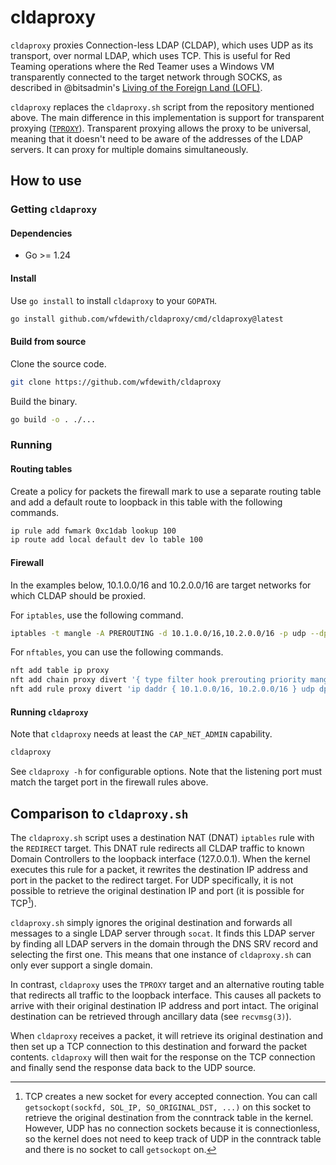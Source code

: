 # cldaproxy

`cldaproxy` proxies Connection-less LDAP (CLDAP), which uses UDP as its
transport, over normal LDAP, which uses TCP. This is useful for Red Teaming
operations where the Red Teamer uses a Windows VM transparently connected to the
target network through SOCKS, as described in @bitsadmin's
[Living of the Foreign Land (LOFL)](https://github.com/bitsadmin/lofl).

`cldaproxy` replaces the `cldaproxy.sh` script from the repository mentioned
above. The main difference in this implementation is support for transparent
proxying ([`TPROXY`](https://www.kernel.org/doc/html/latest/networking/tproxy.html)).
Transparent proxying allows the proxy to be universal, meaning that it doesn't
need to be aware of the addresses of the LDAP servers. It can proxy for
multiple domains simultaneously.

## How to use

### Getting `cldaproxy`

#### Dependencies
* Go >= 1.24

#### Install

Use `go install` to install `cldaproxy` to your `GOPATH`.

```sh
go install github.com/wfdewith/cldaproxy/cmd/cldaproxy@latest
```

#### Build from source

Clone the source code.

```sh
git clone https://github.com/wfdewith/cldaproxy
```

Build the binary.

```sh
go build -o . ./...
```

### Running

#### Routing tables

Create a policy for packets the firewall mark to use a separate routing table
and add a default route to loopback in this table with the following commands.

```sh
ip rule add fwmark 0xc1dab lookup 100
ip route add local default dev lo table 100
```

#### Firewall

In the examples below, 10.1.0.0/16 and 10.2.0.0/16 are target networks for which
CLDAP should be proxied.

For `iptables`, use the following command.

```sh
iptables -t mangle -A PREROUTING -d 10.1.0.0/16,10.2.0.0/16 -p udp --dport 389 -j TPROXY --tproxy-mark 0xc1dab/0xc1dab --on-port 3890
```

For `nftables`, you can use the following commands.

```sh
nft add table ip proxy
nft add chain proxy divert '{ type filter hook prerouting priority mangle; }'
nft add rule proxy divert 'ip daddr { 10.1.0.0/16, 10.2.0.0/16 } udp dport 389 tproxy to :3890 meta mark set 0xc1dab accept'
```

#### Running `cldaproxy`

Note that `cldaproxy` needs at least the `CAP_NET_ADMIN` capability.

```sh
cldaproxy
```

See `cldaproxy -h` for configurable options. Note that the listening port must
match the target port in the firewall rules above.

## Comparison to `cldaproxy.sh`

The `cldaproxy.sh` script uses a destination NAT (DNAT) `iptables` rule with the
`REDIRECT` target. This DNAT rule redirects all CLDAP traffic to known Domain
Controllers to the loopback interface (127.0.0.1). When the kernel executes this
rule for a packet, it rewrites the destination IP address and port in the packet
to the redirect target. For UDP specifically, it is not possible to retrieve the
original destination IP and port (it is possible for TCP[^1]).

[^1]: TCP creates a new socket for every accepted connection. You can call
  `getsockopt(sockfd, SOL_IP, SO_ORIGINAL_DST, ...)` on this socket to retrieve
  the original destination from the conntrack table in the kernel. However, UDP
  has no connection sockets because it is connectionless, so the kernel does not
  need to keep track of UDP in the conntrack table and there is no socket to
  call `getsockopt` on.

`cldaproxy.sh` simply ignores the original destination and forwards all messages
to a single LDAP server through `socat`. It finds this LDAP server by finding
all LDAP servers in the domain through the DNS SRV record and selecting the
first one. This means that one instance of `cldaproxy.sh` can only ever support
a single domain.

In contrast, `cldaproxy` uses the `TPROXY` target and an alternative routing
table that redirects all traffic to the loopback interface. This causes all
packets to arrive with their original destination IP address and port intact.
The original destination can be retrieved through ancillary data (see
`recvmsg(3)`).

When `cldaproxy` receives a packet, it will retrieve its original destination
and then set up a TCP connection to this destination and forward the packet
contents. `cldaproxy` will then wait for the response on the TCP connection and
finally send the response data back to the UDP source.
